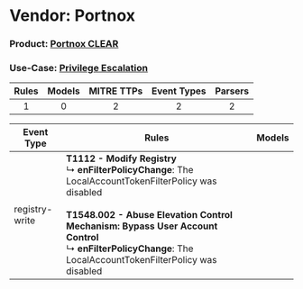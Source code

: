 Vendor: Portnox
===============
### Product: [Portnox CLEAR](../ds_portnox_portnox_clear.md)
### Use-Case: [Privilege Escalation](../../../../UseCases/uc_privilege_escalation.md)

| Rules | Models | MITRE TTPs | Event Types | Parsers |
|:-----:|:------:|:----------:|:-----------:|:-------:|
|   1   |   0    |     2      |      2      |    2    |

| Event Type     | Rules                                                                                                                                                                                                                                                                                       | Models |
| -------------- | ------------------------------------------------------------------------------------------------------------------------------------------------------------------------------------------------------------------------------------------------------------------------------------------- | ------ |
| registry-write | <b>T1112 - Modify Registry</b><br> ↳ <b>enFilterPolicyChange</b>: The LocalAccountTokenFilterPolicy was disabled<br><br><b>T1548.002 - Abuse Elevation Control Mechanism: Bypass User Account Control</b><br> ↳ <b>enFilterPolicyChange</b>: The LocalAccountTokenFilterPolicy was disabled |        |